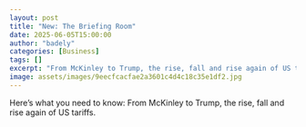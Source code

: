 ```yaml
---
layout: post
title: "New: The Briefing Room"
date: 2025-06-05T15:00:00
author: "badely"
categories: [Business]
tags: []
excerpt: "From McKinley to Trump, the rise, fall and rise again of US tariffs."
image: assets/images/9eecfcacfae2a3601c4d4c18c35e1df2.jpg
---
```


Here’s what you need to know: From McKinley to Trump, the rise, fall and rise again of US tariffs.

